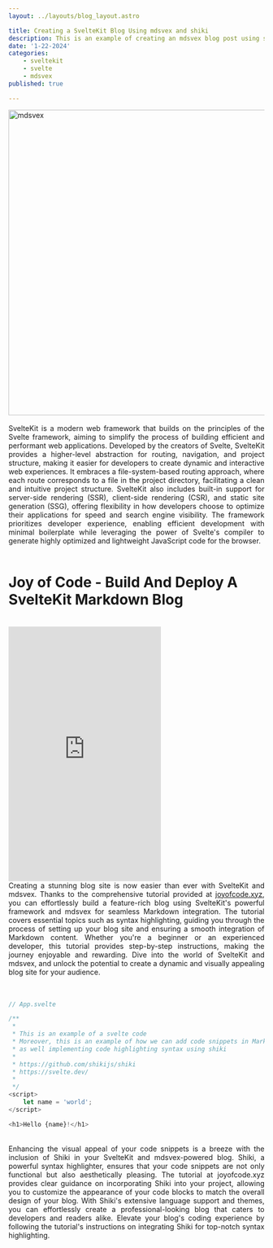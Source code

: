 ```yaml
---
layout: ../layouts/blog_layout.astro

title: Creating a SvelteKit Blog Using mdsvex and shiki
description: This is an example of creating an mdsvex blog post using shiki for syntax highlighting
date: '1-22-2024'
categories:
    - sveltekit
    - svelte
    - mdsvex
published: true

---
```


<div style="display: flex; justify-content: center;">
 <img src="https://madewithnetworkfra.fra1.digitaloceanspaces.com/spatie-space-production/21329/mdsvex.gif" alt="mdsvex" width="600"/>
 </div>

<br>
 <div style="text-align: justify">
SvelteKit is a modern web framework that builds on the principles of the Svelte framework, aiming to simplify the process of building efficient and performant web applications. Developed by the creators of Svelte, SvelteKit provides a higher-level abstraction for routing, navigation, and project structure, making it easier for developers to create dynamic and interactive web experiences. It embraces a file-system-based routing approach, where each route corresponds to a file in the project directory, facilitating a clean and intuitive project structure. SvelteKit also includes built-in support for server-side rendering (SSR), client-side rendering (CSR), and static site generation (SSG), offering flexibility in how developers choose to optimize their applications for speed and search engine visibility. The framework prioritizes developer experience, enabling efficient development with minimal boilerplate while leveraging the power of Svelte's compiler to generate highly optimized and lightweight JavaScript code for the browser.
</div>
<br> 

<h1 class="text-2xl font-bold">Joy of Code - Build And Deploy A SvelteKit Markdown Blog</h1>
<br>
<iframe class="w-full" height="500" src="https://www.youtube.com/embed/RhScu3uqGd0?si=QhUTIwW1Re3j2Qqb" title="YouTube video player" frameborder="0" allow="accelerometer; autoplay; clipboard-write; encrypted-media; gyroscope; picture-in-picture; web-share" allowfullscreen></iframe>

<br> 
 <div style="text-align: justify">
Creating a stunning blog site is now easier than ever with SvelteKit and mdsvex. Thanks to the comprehensive tutorial provided at   <a  href="https://joyofcode.xyz/sveltekit-markdown-blog" target="_blank">joyofcode.xyz</a>, you can effortlessly build a feature-rich blog using SvelteKit's powerful framework and mdsvex for seamless Markdown integration. The tutorial covers essential topics such as syntax highlighting, guiding you through the process of setting up your blog site and ensuring a smooth integration of Markdown content. Whether you're a beginner or an experienced developer, this tutorial provides step-by-step instructions, making the journey enjoyable and rewarding. Dive into the world of SvelteKit and mdsvex, and unlock the potential to create a dynamic and visually appealing blog site for your audience.
</div>
<br> 
<br> 

```js
// App.svelte

/**
 * 
 * This is an example of a svelte code
 * Moreover, this is an example of how we can add code snippets in Markdown,
 * as well implementing code highlighting syntax using shiki
 * 
 * https://github.com/shikijs/shiki
 * https://svelte.dev/
 * 
 */
<script>
	let name = 'world';
</script>

<h1>Hello {name}!</h1>
```
<br> 
 <div style="text-align: justify">
Enhancing the visual appeal of your code snippets is a breeze with the inclusion of Shiki in your SvelteKit and mdsvex-powered blog. Shiki, a powerful syntax highlighter, ensures that your code snippets are not only functional but also aesthetically pleasing. The tutorial at joyofcode.xyz provides clear guidance on incorporating Shiki into your project, allowing you to customize the appearance of your code blocks to match the overall design of your blog. With Shiki's extensive language support and themes, you can effortlessly create a professional-looking blog that caters to developers and readers alike. Elevate your blog's coding experience by following the tutorial's instructions on integrating Shiki for top-notch syntax highlighting.
</div>